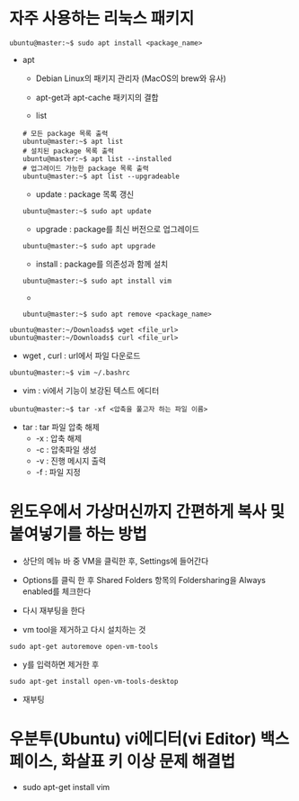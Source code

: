 # 자주 사용하는 리눅스 패키지
```
ubuntu@master:~$ sudo apt install <package_name>
```
* apt

  * Debian Linux의 패키지 관리자 (MacOS의 brew와 유사)

  * apt-get과 apt-cache 패키지의 결합

   * list
  ```
  # 모든 package 목록 출력
  ubuntu@master:~$ apt list
  # 설치된 package 목록 출력
  ubuntu@master:~$ apt list --installed
  # 업그레이드 가능한 package 목록 출력
  ubuntu@master:~$ apt list --upgradeable
  ```

  * update : package 목록 갱신
  ```
  ubuntu@master:~$ sudo apt update
  ```

  * upgrade : package를 최신 버전으로 업그레이드
   ```
   ubuntu@master:~$ sudo apt upgrade
  ```

  * install : package를 의존성과 함께 설치
   ```
   ubuntu@master:~$ sudo apt install vim
  ```
  
  * 
   ```
   ubuntu@master:~$ sudo apt remove <package_name>
  ```

```
ubuntu@master:~/Downloads$ wget <file_url>
ubuntu@master:~/Downloads$ curl <file_url>
```
* wget , curl : url에서 파일 다운로드
```
ubuntu@master:~$ vim ~/.bashrc
```
* vim : vi에서 기능이 보강된 텍스트 에디터
```
ubuntu@master:~$ tar -xf <압축을 풀고자 하는 파일 이름>
```
* tar : tar 파일 압축 해제
   * -x : 압축 해제
  * -c : 압축파일 생성
  * -v : 진행 메시지 출력
  * -f : 파일 지정

# 윈도우에서 가상머신까지 간편하게 복사 및 붙여넣기를 하는 방법
* 상단의 메뉴 바 중 VM을 클릭한 후, Settings에 들어간다
* Options를 클릭 한 후 Shared Folders 항목의 Foldersharing을 Always enabled를 체크한다
* 다시 재부팅을 한다

* vm tool을 제거하고 다시 설치하는 것
```
sudo apt-get autoremove open-vm-tools
```
* y를 입력하면 제거한 후
```
sudo apt-get install open-vm-tools-desktop
```
* 재부팅

# 우분투(Ubuntu) vi에디터(vi Editor) 백스페이스, 화살표 키 이상 문제 해결법

* sudo apt-get install vim
